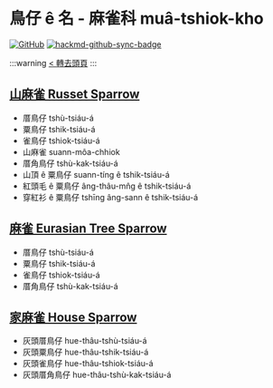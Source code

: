 # 鳥仔 ê 名 - 麻雀科 muâ-tshiok-kho

[![GitHub](https://img.shields.io/badge/GitHub-black?logo=github)](https://github.com/siansiansu/tsiau-a-e-mia)
[![hackmd-github-sync-badge](https://hackmd.io/zw4OBsaISQCyvtIkltX3Ow/badge)](https://hackmd.io/zw4OBsaISQCyvtIkltX3Ow)

:::warning
[< 轉去頭頁](https://hackmd.io/@siansiansu/Hy4VzNvha)
:::

## [山麻雀 Russet Sparrow](https://www.instagram.com/p/CgHAFecvH-R/)

- 厝鳥仔 tshù-tsiáu-á
- 粟鳥仔 tshik-tsiáu-á
- 雀鳥仔 tshiok-tsiáu-á
- 山麻雀 suann-môa-chhiok
- 厝角鳥仔 tshù-kak-tsiáu-á
- 山頂 ê 粟鳥仔 suann-tíng ê tshik-tsiáu-á
- 紅頭毛 ê 粟鳥仔 âng-thâu-mn̂g ê tshik-tsiáu-á
- 穿紅衫 ê 粟鳥仔 tshīng âng-sann ê tshik-tsiáu-á

## [麻雀 Eurasian Tree Sparrow](https://www.instagram.com/p/CloZmg3v-V9/)

- 厝鳥仔 tshù-tsiáu-á
- 粟鳥仔 tshik-tsiáu-á
- 雀鳥仔 tshiok-tsiáu-á
- 厝角鳥仔 tshù-kak-tsiáu-á

## [家麻雀 House Sparrow](https://ebird.org/species/houspa)

- 灰頭厝鳥仔 hue-thâu-tshù-tsiáu-á
- 灰頭粟鳥仔 hue-thâu-tshik-tsiáu-á
- 灰頭雀鳥仔 hue-thâu-tshiok-tsiáu-á
- 灰頭厝角鳥仔 hue-thâu-tshù-kak-tsiáu-á

